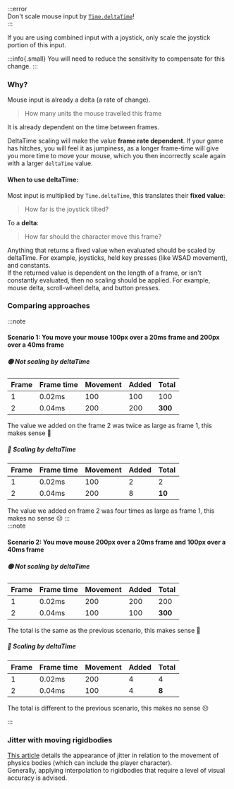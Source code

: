 
:::error  
Don't scale mouse input by [`Time.deltaTime`](https://docs.unity3d.com/ScriptReference/Time-deltaTime.html)!  
:::

If you are using combined input with a joystick, only scale the joystick portion of this input.  

:::info{.small}
You will need to reduce the sensitivity to compensate for this change.
:::  

### Why?
Mouse input is already a delta (a rate of change).  
> How many units the mouse travelled this frame

It is already dependent on the time between frames.

DeltaTime scaling will make the value **frame rate dependent**. If your game has hitches, you will feel it as jumpiness, as a longer frame-time will give you more time to move your mouse, which you then incorrectly scale again with a larger `deltaTime` value.


#### When to use deltaTime:
Most input is multiplied by `Time.deltaTime`, this translates their **fixed value**:
> How far is the joystick tilted?  

To a **delta**:
> How far should the character move this frame?  

Anything that returns a fixed value when evaluated should be scaled by deltaTime. For example, joysticks, held key presses (like WSAD movement), and constants.  
If the returned value is dependent on the length of a frame, or isn't constantly evaluated, then no scaling should be applied. For example, mouse delta, scroll-wheel delta, and button presses.

### Comparing approaches
:::note  
#### Scenario 1: You move your mouse 100px over a 20ms frame and 200px over a 40ms frame
##### 🟢 Not scaling by deltaTime

| Frame | Frame time | Movement | Added | Total   |
|-------|------------|----------|-------|---------|
| 1     | 0.02ms     | 100      | 100   | 100     |
| 2     | 0.04ms     | 200      | 200   | **300** |

The value we added on the frame 2 was twice as large as frame 1, this makes sense 🙂  

##### 🔴 Scaling by deltaTime

| Frame | Frame time | Movement | Added | Total  |
|-------|------------|----------|-------|--------|
| 1     | 0.02ms     | 100      | 2     | 2      |
| 2     | 0.04ms     | 200      | 8     | **10** |

The value we added on frame 2 was four times as large as frame 1, this makes no sense ☹️
:::  
:::note  
#### Scenario 2: You move mouse 200px over a 20ms frame and 100px over a 40ms frame
##### 🟢 Not scaling by deltaTime

| Frame | Frame time | Movement | Added | Total   |
|-------|------------|----------|-------|---------|
| 1     | 0.02ms     | 200      | 200   | 200     |
| 2     | 0.04ms     | 100      | 100   | **300** |

The total is the same as the previous scenario, this makes sense 🙂

##### 🔴 Scaling by deltaTime

| Frame | Frame time | Movement | Added | Total |
|-------|------------|----------|-------|-------|
| 1     | 0.02ms     | 200      | 4     | 4     |
| 2     | 0.04ms     | 100      | 4     | **8** |

The total is different to the previous scenario, this makes no sense ☹️

:::  

### Jitter with moving rigidbodies

[This article](https://www.kinematicsoup.com/news/2016/8/9/rrypp5tkubynjwxhxjzd42s3o034o8) details the appearance of jitter in relation to the movement of physics bodies (which can include the player character).  
Generally, applying interpolation to rigidbodies that require a level of visual accuracy is advised.